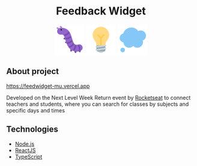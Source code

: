 <h1 align="center">
  Feedback Widget
</h1>

<div align="center">
   
 <img src="https://github.com/CiceroGB/feedwidget/blob/main/web/src/assets/bug.svg" width="80"/>
 <img src="https://github.com/CiceroGB/feedwidget/blob/main/web/src/assets/idea.svg" width="80"/>
 <img src="https://github.com/CiceroGB/feedwidget/blob/main/web/src/assets/thought.svg" width="80"/>
 
</div>



## About project

https://feedwidget-mu.vercel.app

Developed on the Next Level Week Return event by [Rocketseat](https://rocketseat.com.br/) to connect teachers and students, where you can search for classes by subjects and specific days and times

## Technologies

- [Node.js](https://nodejs.org/en/)
- [ReactJS](https://reactjs.org/)
- [TypeScript](https://www.typescriptlang.org/)
